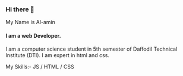 ### Hi there 👋
My Name is Al-amin
#### I am a web Developer.
I am a computer science student in 5th semester of Daffodil Technical Institute (DTI). I am expert in html and css.

My Skills:-
JS / HTML / CSS
